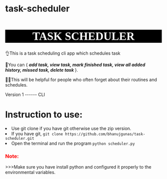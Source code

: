 # task-scheduler

<h1 style="color:white;background:black;font-size:36px;font-family:candara;text-align:center">TASK SCHEDULER</h1>

👌This is a task scheduling cli app which schedules task

🥴You can { <b><i> add task, view task, mark finished task, view all added history, missed task, delete task </i></b>}.

😵‍💫This will be helpful for people who often forget about their routines and schedules.

Version 1 ------ CLI

<h1>Instruction to use:</h2>
<li>Use git clone if you have git otherwise use the zip version.</li>
<li>If you have git, <code>git clone https://github.com/bhanujgunas/task-scheduler.git</code></li>
<li>Open the terminal and run the program <code>python scheduler.py</code></li>

<h3 style=color:red>Note:</h3>
<p>>>>Make sure you have install python and configured it properly to the environmental variables.</p>
